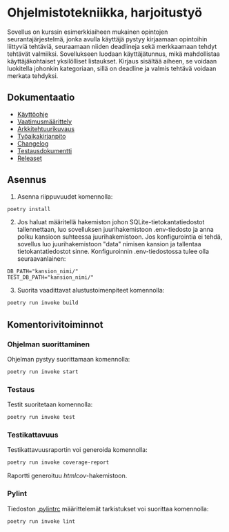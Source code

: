 # Ohjelmistotekniikka, harjoitustyö

Sovellus on kurssin esimerkkiaiheen mukainen opintojen seurantajärjestelmä, jonka avulla käyttäjä pystyy kirjaamaan opintoihin liittyviä tehtäviä, seuraamaan niiden deadlineja sekä merkkaamaan tehdyt tehtävät valmiiksi. Sovellukseen luodaan käyttäjätunnus, mikä mahdollistaa käyttäjäkohtaiset yksilölliset listaukset. Kirjaus sisältää aiheen, se voidaan luokitella johonkin kategoriaan, sillä on deadline ja valmis tehtävä voidaan merkata tehdyksi.

## Dokumentaatio

- [Käyttöohje](./dokumentaatio/kayttoohje.md)
- [Vaatimusmäärittely](./dokumentaatio/vaatimusmaarittely.md)
- [Arkkitehtuurikuvaus](./dokumentaatio/arkkitehtuuri.md)
- [Työaikakirjanpito](./dokumentaatio/tuntikirjanpito.md)
- [Changelog](./dokumentaatio/changelog.md)
- [Testausdokumentti](./dokumentaatio/testaus.md)
- [Releaset](https://github.com/miikuel/ot-harjoitustyo/releases)

## Asennus

1. Asenna riippuvuudet komennolla:

```bash
poetry install
```

2. Jos haluat määritellä hakemiston johon SQLite-tietokantatiedostot tallennettaan, luo sovelluksen juurihakemistoon .env-tiedosto ja anna polku kansioon suhteessa juurihakemistoon. Jos konfigurointia ei tehdä, sovellus luo juurihakemistoon "data" nimisen kansion ja tallentaa tietokantatiedostot sinne. Konfiguroinnin .env-tiedostossa tulee olla seuraavanlainen:

```
DB_PATH="kansion_nimi/"
TEST_DB_PATH="kansion_nimi/"
```

3. Suorita vaadittavat alustustoimenpiteet komennolla:

```bash
poetry run invoke build
```

## Komentorivitoiminnot

### Ohjelman suorittaminen

Ohjelman pystyy suorittamaan komennolla:

```bash
poetry run invoke start
```

### Testaus

Testit suoritetaan komennolla:

```bash
poetry run invoke test
```

### Testikattavuus

Testikattavuusraportin voi generoida komennolla:

```bash
poetry run invoke coverage-report
```

Raportti generoituu _htmlcov_-hakemistoon.

### Pylint

Tiedoston [.pylintrc](./.pylintrc) määrittelemät tarkistukset voi suorittaa komennolla:

```bash
poetry run invoke lint
```
